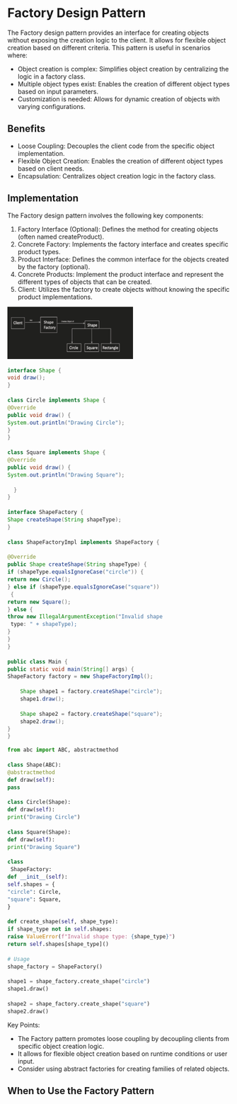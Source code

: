 # Factory Design Pattern

The Factory design pattern provides an interface for creating objects without exposing the creation logic to the client. It allows for flexible object creation based on different criteria. This pattern is useful in scenarios where:

* Object creation is complex: Simplifies object creation by centralizing the logic in a factory class.
* Multiple object types exist: Enables the creation of different object types based on input parameters.
* Customization is needed: Allows for dynamic creation of objects with varying configurations.

## Benefits

* Loose Coupling: Decouples the client code from the specific object implementation.
* Flexible Object Creation: Enables the creation of different object types based on client needs.
* Encapsulation: Centralizes object creation logic in the factory class.

## Implementation

The Factory design pattern involves the following key components:

1. Factory Interface (Optional): Defines the method for creating objects (often named createProduct).
2. Concrete Factory: Implements the factory interface and creates specific product types.
3. Product Interface: Defines the common interface for the objects created by the factory (optional).
4. Concrete Products: Implement the product interface and represent the different types of objects that can be created.
5. Client: Utilizes the factory to create objects without knowing the specific product implementations.

![img.png](img.png)

```java
interface Shape {
void draw();
}

class Circle implements Shape {
@Override
public void draw() {
System.out.println("Drawing Circle");
}
}

class Square implements Shape {
@Override
public void draw() {
System.out.println("Drawing Square");   

  }
}

interface ShapeFactory {
Shape createShape(String shapeType);
}

class ShapeFactoryImpl implements ShapeFactory {

@Override
public Shape createShape(String shapeType) {
if (shapeType.equalsIgnoreCase("circle")) {
return new Circle();
} else if (shapeType.equalsIgnoreCase("square"))   
 {
return new Square();
} else {
throw new IllegalArgumentException("Invalid shape   
 type: " + shapeType);
}
}
}

public class Main {
public static void main(String[] args) {
ShapeFactory factory = new ShapeFactoryImpl();

    Shape shape1 = factory.createShape("circle");
    shape1.draw();

    Shape shape2 = factory.createShape("square");
    shape2.draw();
}
}
```

```python
from abc import ABC, abstractmethod

class Shape(ABC):
@abstractmethod
def draw(self):
pass

class Circle(Shape):
def draw(self):
print("Drawing Circle")

class Square(Shape):
def draw(self):
print("Drawing Square")

class   
 ShapeFactory:
def __init__(self):
self.shapes = {
"circle": Circle,
"square": Square,
}

def create_shape(self, shape_type):
if shape_type not in self.shapes:
raise ValueError(f"Invalid shape type: {shape_type}")
return self.shapes[shape_type]()

# Usage
shape_factory = ShapeFactory()

shape1 = shape_factory.create_shape("circle")
shape1.draw()

shape2 = shape_factory.create_shape("square")
shape2.draw()
```

Key Points:

* The Factory pattern promotes loose coupling by decoupling clients from specific object creation logic.
* It allows for flexible object creation based on runtime conditions or user input.
* Consider using abstract factories for creating families of related objects.

## When to Use the Factory Pattern

